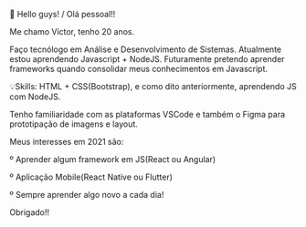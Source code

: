  👋 Hello guys! / Olá pessoal!!


Me chamo Victor, tenho 20 anos.

Faço tecnólogo em Análise e Desenvolvimento de Sistemas. Atualmente estou aprendendo Javascript + NodeJS. Futuramente pretendo aprender frameworks 
quando consolidar meus conhecimentos em Javascript.


💡Skills: HTML + CSS(Bootstrap), e como dito anteriormente, aprendendo JS com NodeJS.


Tenho familiaridade com as plataformas VSCode e também o Figma para prototipação de imagens e layout.

Meus interesses em 2021 são: 

º Aprender algum framework em JS(React ou Angular)

º Aplicação Mobile(React Native ou Flutter)

º Sempre aprender algo novo a cada dia!

Obrigado!!




